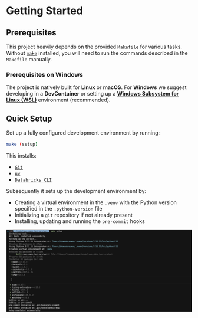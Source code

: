 # Getting Started

## Prerequisites

This project heavily depends on the provided `Makefile` for various tasks. Without [`make`](https://www.gnu.org/software/make) installed, you will need to run the commands described in the `Makefile` manually.

### Prerequisites on Windows

The project is natively built for **Linux** or **macOS**. For **Windows** we suggest developing in a **DevContainer** or setting up a **[Windows Subsystem for Linux (WSL)](wsl.md)** environment (recommended).

## Quick Setup

Set up a fully configured development environment by running:

```bash
make (setup)
```

This installs:

- [`Git`](https://git-scm.com)
- [`uv`](https://github.com/astral-sh/uv)
- [`Databricks CLI`](https://docs.databricks.com/dev-tools/cli/databricks-cli.html)

Subsequently it sets up the development environment by:

- Creating a virtual environment in the `.venv` with the Python version specified in the `.python-version` file
- Initializing a `git` repository if not already present
- Installing, updating and running the `pre-commit` hooks

![make-setup](images/make-setup.png)
